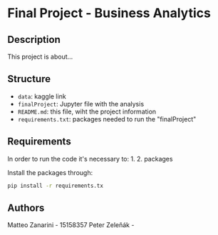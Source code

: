 # Final Project - Business Analytics 

## Description
This project is about...

## Structure
- `data`: kaggle link
- `finalProject`: Jupyter file with the analysis
- `README.md`: this file, wiht the project information
- `requirements.txt`: packages needed to run the "finalProject"

## Requirements
In order to run the code it's necessary to:
1. 
2. packages

Install the packages through:
```bash
pip install -r requirements.tx
```

## Authors
Matteo Zanarini - 15158357
Peter Zeleňák - 